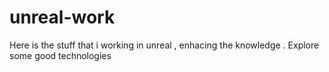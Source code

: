 # unreal-work
Here is the stuff that i working in unreal , enhacing the knowledge . Explore some good technologies
